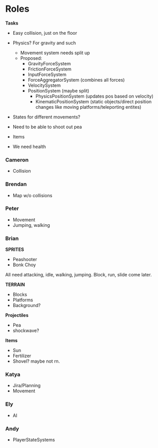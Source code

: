 
# Roles


**Tasks**
- Easy collision, just on the floor
- Physics? For gravity and such
  - Movement system needs split up
  - Proposed:
    - GravityForceSystem
    - FrictionForceSystem
    - InputForceSystem
    - ForceAggregatorSystem (combines all forces)
    - VelocitySystem
    - PositionSystem (maybe split)
      - PhysicsPositionSystem (updates pos based on velocity)
      - KinematicPositionSystem (static objects/direct position changes like moving platforms/teleporting entites)

- States for different movements?
- Need to be able to shoot out pea
- Items
- We need health

### Cameron
- Collision

### Brendan
- Map w/o collisions

### Peter
- Movement
- Jumping, walking

### Brian
**SPRITES**
- Peashooter
- Bonk Choy
  
All need attacking, idle, walking, jumping. Block, run, slide come later.

**TERRAIN**
- Blocks
- Platforms
- Background?

**Projectiles**
- Pea
- shockwave?

**Items**
- Sun
- Fertilizer
- Shovel? maybe not rn.
  
### Katya
- Jira/Planning
- Movement
  
### Ely
- AI
  
### Andy
- PlayerStateSystems
